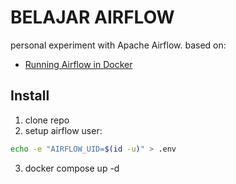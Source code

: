 BELAJAR AIRFLOW
===============

personal experiment with Apache Airflow. based on:
- [Running Airflow in Docker](https://airflow.apache.org/docs/apache-airflow/stable/howto/docker-compose/index.html)

## Install
1. clone repo
2. setup airflow user:
  ```bash
  echo -e "AIRFLOW_UID=$(id -u)" > .env
  ```
3. docker compose up -d
